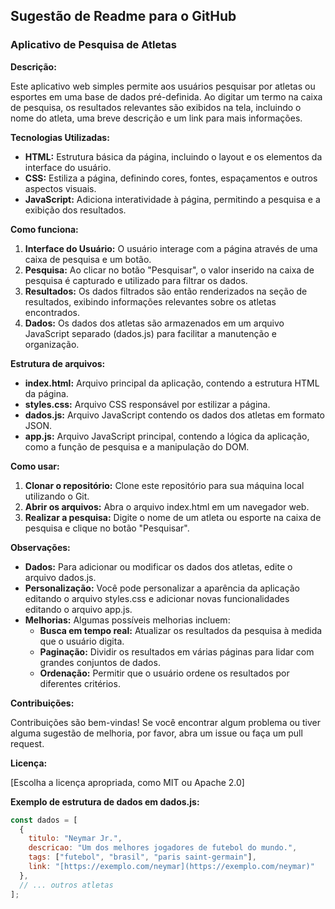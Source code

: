 ## Sugestão de Readme para o GitHub

### **Aplicativo de Pesquisa de Atletas**

**Descrição:**

Este aplicativo web simples permite aos usuários pesquisar por atletas ou esportes em uma base de dados pré-definida. Ao digitar um termo na caixa de pesquisa, os resultados relevantes são exibidos na tela, incluindo o nome do atleta, uma breve descrição e um link para mais informações.

**Tecnologias Utilizadas:**

* **HTML:** Estrutura básica da página, incluindo o layout e os elementos da interface do usuário.
* **CSS:** Estiliza a página, definindo cores, fontes, espaçamentos e outros aspectos visuais.
* **JavaScript:** Adiciona interatividade à página, permitindo a pesquisa e a exibição dos resultados.

**Como funciona:**

1. **Interface do Usuário:** O usuário interage com a página através de uma caixa de pesquisa e um botão.
2. **Pesquisa:** Ao clicar no botão "Pesquisar", o valor inserido na caixa de pesquisa é capturado e utilizado para filtrar os dados.
3. **Resultados:** Os dados filtrados são então renderizados na seção de resultados, exibindo informações relevantes sobre os atletas encontrados.
4. **Dados:** Os dados dos atletas são armazenados em um arquivo JavaScript separado (dados.js) para facilitar a manutenção e organização.

**Estrutura de arquivos:**

* **index.html:** Arquivo principal da aplicação, contendo a estrutura HTML da página.
* **styles.css:** Arquivo CSS responsável por estilizar a página.
* **dados.js:** Arquivo JavaScript contendo os dados dos atletas em formato JSON.
* **app.js:** Arquivo JavaScript principal, contendo a lógica da aplicação, como a função de pesquisa e a manipulação do DOM.

**Como usar:**

1. **Clonar o repositório:** Clone este repositório para sua máquina local utilizando o Git.
2. **Abrir os arquivos:** Abra o arquivo index.html em um navegador web.
3. **Realizar a pesquisa:** Digite o nome de um atleta ou esporte na caixa de pesquisa e clique no botão "Pesquisar".

**Observações:**

* **Dados:** Para adicionar ou modificar os dados dos atletas, edite o arquivo dados.js.
* **Personalização:** Você pode personalizar a aparência da aplicação editando o arquivo styles.css e adicionar novas funcionalidades editando o arquivo app.js.
* **Melhorias:** Algumas possíveis melhorias incluem:
    * **Busca em tempo real:** Atualizar os resultados da pesquisa à medida que o usuário digita.
    * **Paginação:** Dividir os resultados em várias páginas para lidar com grandes conjuntos de dados.
    * **Ordenação:** Permitir que o usuário ordene os resultados por diferentes critérios.

**Contribuições:**

Contribuições são bem-vindas! Se você encontrar algum problema ou tiver alguma sugestão de melhoria, por favor, abra um issue ou faça um pull request.

**Licença:**

[Escolha a licença apropriada, como MIT ou Apache 2.0]

**Exemplo de estrutura de dados em dados.js:**

```javascript
const dados = [
  {
    titulo: "Neymar Jr.",
    descricao: "Um dos melhores jogadores de futebol do mundo.",
    tags: ["futebol", "brasil", "paris saint-germain"],
    link: "[https://exemplo.com/neymar](https://exemplo.com/neymar)"
  },
  // ... outros atletas
];
